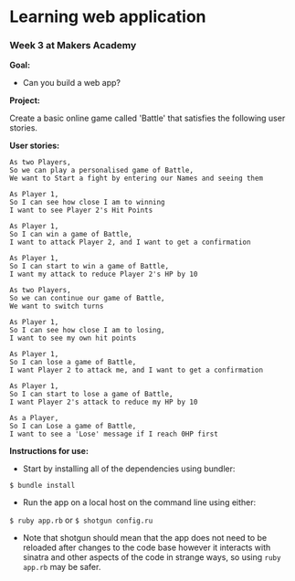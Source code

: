 # Learning web application

### Week 3 at Makers Academy

**Goal:**

- Can you build a web app?

**Project:**

Create a basic online game called 'Battle' that satisfies the following user stories.

**User stories:**

```
As two Players,
So we can play a personalised game of Battle,
We want to Start a fight by entering our Names and seeing them

As Player 1,
So I can see how close I am to winning
I want to see Player 2's Hit Points

As Player 1,
So I can win a game of Battle,
I want to attack Player 2, and I want to get a confirmation

As Player 1,
So I can start to win a game of Battle,
I want my attack to reduce Player 2's HP by 10

As two Players,
So we can continue our game of Battle,
We want to switch turns

As Player 1,
So I can see how close I am to losing,
I want to see my own hit points

As Player 1,
So I can lose a game of Battle,
I want Player 2 to attack me, and I want to get a confirmation

As Player 1,
So I can start to lose a game of Battle,
I want Player 2's attack to reduce my HP by 10

As a Player,
So I can Lose a game of Battle,
I want to see a 'Lose' message if I reach 0HP first
```

**Instructions for use:**

- Start by installing all of the dependencies using bundler:

`$ bundle install`

- Run the app on a local host on the command line using either:

`$ ruby app.rb` or `$ shotgun config.ru`

  - Note that shotgun should mean that the app does not need to be reloaded after changes to the code base however it interacts with sinatra and other aspects of the code in strange ways, so using `ruby app.rb` may be safer.
